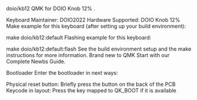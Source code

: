 doio/kb12
QMK for DOIO Knob 12% .

Keyboard Maintainer: DOIO2022
Hardware Supported: DOIO Knob 12%
Make example for this keyboard (after setting up your build environment):

make doio/kb12:default
Flashing example for this keyboard:

make doio/kb12:default:flash
See the build environment setup and the make instructions for more information. Brand new to QMK Start with our Complete Newbs Guide.

Bootloader
Enter the bootloader in next ways:

Physical reset button: Briefly press the button on the back of the PCB
Keycode in layout: Press the key mapped to QK_BOOT if it is available
